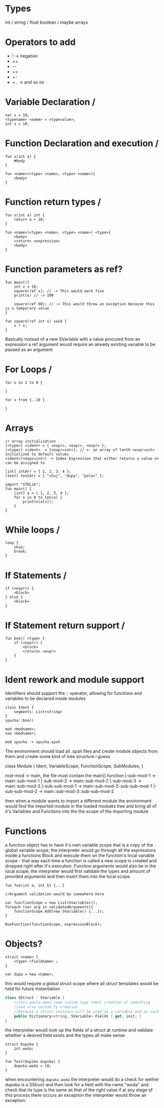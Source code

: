 ﻿# Types
int \/
string \/
float 
boolean \/
maybe arrays

# Operators to add
* ! -> negation
* ++
* --
* +=
* +-
* +.. -> and so on

# Variable Declaration \/
```
var x = 10;
<typename> <name> = <typevalue>;
int x = 10;
```
# Function Declaration and execution \/
```
fun x(int a) {
	#body
}

fun <name>(<type> <name>, <type> <name>){
	<body>
}

```
# Function return types  \/
```
fun x(int a) int {
	return a + 10;
}

fun <name>(<type> <name>, <type> <name>) <type>{
	<body>
	<return> <expression>
	<body>
}
```
# Function parameters as ref?
```
fun main(){
	int x = 10;
	square(ref x); // -> This would work fine
	print(x) // -> 100

	square(ref 60); // -> This would throw an exception because this is a temporary value 
}

fun square(ref int x) void {
	x * x;
}

```
Basically instead of a new SVariable with a value procured from an expression
a ref argument would require an already existing variable to be passed as an argument


# For Loops \/
```
for x in 1 to 0 {

}

for x from 1..10 {

}
```

# Arrays 

```
// array initialization
[<type>] <ident> = { <expr>, <expr>, <expr> };
[<type>] <ident>  = [<expr=int>]; // <- an array of lenth <expr=int> initialized to default values
<ident>[<expr=int>] -> Index Expression that either returns a value or can be assigned to

[int] intArr = { 1, 2, 3, 4 };
[text] textArr = { "chuj", "dupa", "palec" };

import "STDLib";
fun main() {
	[int] a = { 1, 2, 3, 4 };
	for x in 0 to len(a) {
		println(a[x]);
	}
}

```

# While loops \/
```
loop {
	skip;
	break;
}
```
# If Statements \/
```
if (<expr>) {
	<block>
} else {
	<block>
}
```
# If Statement return support \/
```
fun boo() <type> {
	if (<expr>) {
		<block>
		<return> <expr>
	}
}
```
# Ident rework and module support 

Identifiers should support the :: operator, allowing for functions and variables to be declared
inside modules
```
class Ident {
	segments: List<string>
}
spucha::boo()

```


```
mod <modname>;
use <modname>;

mod spucha -> spucha.spsh
```

The environment should load all .spsh files and create module objects from them
and create some kind of tree structure i guess

class Module {
	Ident,
	VariableScope,
	FunctionScope,
	SubModules,
}

root-mod -> main, the file must contain the main() function
	  |-sub-mod-1 -> main::sub-mod-1
	  |-sub-mod-2 -> main::sub-mod-2
	  |-sub-mod-3 -> main::sub-mod-3
	         |-sub-sub-mod-1 -> main::sub-mod-3::sub-sub-mod-1
			 |-sub-sub-mod-2 -> main::sub-mod-3::sub-sub-mod-2


then when a module wants to import a different module the environment would find the imported module
in the loaded modules tree and bring all of it's Variables and Functions into the the scope of the importing
module


# Functions
a function object has to have it's own variable scope that is a copy of the global variable scope,
the interpreter would go through all the expressions inside a functions Block and execute them on the 
function's local variable scope - that way each time a function is called a new scope is created 
and dropped right after it's execution. Function arguments would also be in the local scope, 
the interpreter would first validate the types and amount of provided arguments and then insert them 
into the local scope.
```
fun foo(int a, int b) {...}

//Argument validation would bo somewhere here

var functionScope = new List<SVariable>();
foreach (var arg in validatedArguments){
	functionScope.Add(new SVariable() {...});
}

RunFunction(functionScope, expressionBlock);

```


# Objects?

```
struct <name> {
	<type> <fieldname> ;
}

var dupa = new <name>;
```

this would require a global struct scope where all struct templates would be held for future instantiation

```csharp
class SStruct : SVariable {
	//this would need some custom type ident creation or something
	//and also custom Ty creation 
	//because a struct instance will be used as a variable and as such has to inherit SVariable 
	public Dictionary<string, SVariable> Fields { get; init; }
}
```

the interpreter would look up the fields of a struct at runtime and validate whether a desired field
exists and the types all make sense.

```
struct Dupsko {
	int woda;
}

fun Test(Dupsko dupsko) {
	dupsko.woda = 10;
}
```
when encountering `dupsko.woda` the interpreter would do a check for wether dupsko is a SStruct and
then look for a field with the name "woda" and check that its type is the same as that of the right value
if at any stage of this process there occurs an exception the interpreter would throw an exception.
